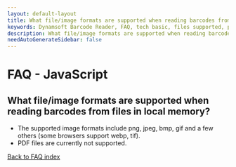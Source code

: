 ```yaml
---
layout: default-layout
title: What file/image formats are supported when reading barcodes from files in local memory?
keywords: Dynamsoft Barcode Reader, FAQ, tech basic, files supported, pdf
description: What file/image formats are supported when reading barcodes from files in local memory?
needAutoGenerateSidebar: false
---
```


# FAQ - JavaScript

## What file/image formats are supported when reading barcodes from files in local memory?

- The supported image formats include png, jpeg, bmp, gif and a few others (some browsers support webp, tif).
- PDF files are currently not supported.

[Back to FAQ index](index.md)

